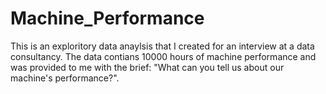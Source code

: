 # Machine_Performance
This is an exploritory data anaylsis that I created for an interview at a data consultancy. The data contians 10000 hours of machine performance and was provided to me with the brief: "What can you tell us about our machine's performance?". 
